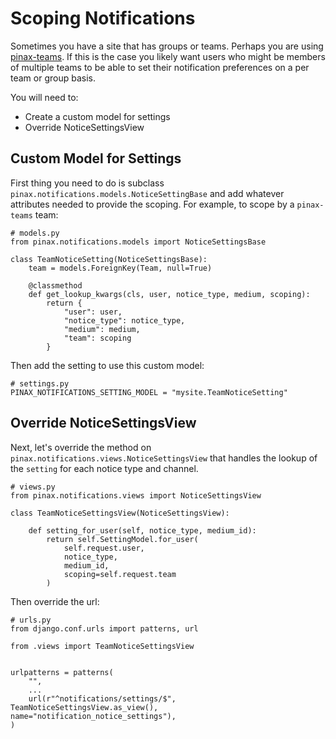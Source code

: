 # Scoping Notifications

Sometimes you have a site that has groups or teams. Perhaps you are using
[pinax-teams](https://github.com/pinax/pinax-teams/). If this is the case you
likely want users who might be members of multiple teams to be able to set
their notification preferences on a per team or group basis.

You will need to:

* Create a custom model for settings
* Override NoticeSettingsView


## Custom Model for Settings

First thing you need to do is subclass `pinax.notifications.models.NoticeSettingBase`
and add whatever attributes needed to provide the scoping. For example, to
scope by a `pinax-teams` team:

    # models.py
    from pinax.notifications.models import NoticeSettingsBase
    
    class TeamNoticeSetting(NoticeSettingsBase):
        team = models.ForeignKey(Team, null=True)
        
        @classmethod
        def get_lookup_kwargs(cls, user, notice_type, medium, scoping):
            return {
                "user": user,
                "notice_type": notice_type,
                "medium": medium,
                "team": scoping
            }

Then add the setting to use this custom model:

    # settings.py
    PINAX_NOTIFICATIONS_SETTING_MODEL = "mysite.TeamNoticeSetting"


## Override NoticeSettingsView

Next, let's override the method on `pinax.notifications.views.NoticeSettingsView`
that handles the lookup of the `setting` for each notice type and channel.

    # views.py
    from pinax.notifications.views import NoticeSettingsView
    
    class TeamNoticeSettingsView(NoticeSettingsView):
        
        def setting_for_user(self, notice_type, medium_id):
            return self.SettingModel.for_user(
                self.request.user,
                notice_type,
                medium_id,
                scoping=self.request.team
            )

Then override the url:

    # urls.py
    from django.conf.urls import patterns, url
    
    from .views import TeamNoticeSettingsView
    
    
    urlpatterns = patterns(
        "",
        ...
        url(r"^notifications/settings/$", TeamNoticeSettingsView.as_view(), name="notification_notice_settings"),
    )
